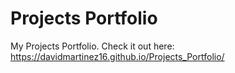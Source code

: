 # Projects Portfolio
My Projects Portfolio. Check it out here: https://davidmartinez16.github.io/Projects_Portfolio/
